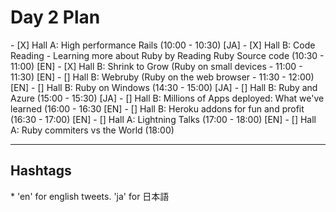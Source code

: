 <h1>Day 2 Plan</h1>
- [X] Hall A: High performance Rails (10:00 - 10:30) [JA]
- [X] Hall B: Code Reading - Learning more about Ruby by Reading Ruby Source code (10:30 - 11:00) [EN]
- [X] Hall B: Shrink to Grow (Ruby on small devices - 11:00 - 11:30) [EN]
- [] Hall B: Webruby (Ruby on the web browser - 11:30 - 12:00) [EN]
- [] Hall B: Ruby on Windows (14:30 - 15:00) [JA]
- [] Hall B: Ruby and Azure (15:00 - 15:30) [JA]
- [] Hall B: Millions of Apps deployed: What we've learned (16:00 - 16:30 [EN]
- [] Hall B: Heroku addons for fun and profit (16:30 - 17:00) [EN]
- [] Hall A: Lightning Talks (17:00 - 18:00) [EN]
- [] Hall A: Ruby commiters vs the World (18:00)

-----------------
<h2>Hashtags</h2>
* 'en' for english tweets. 'ja' for 日本語
